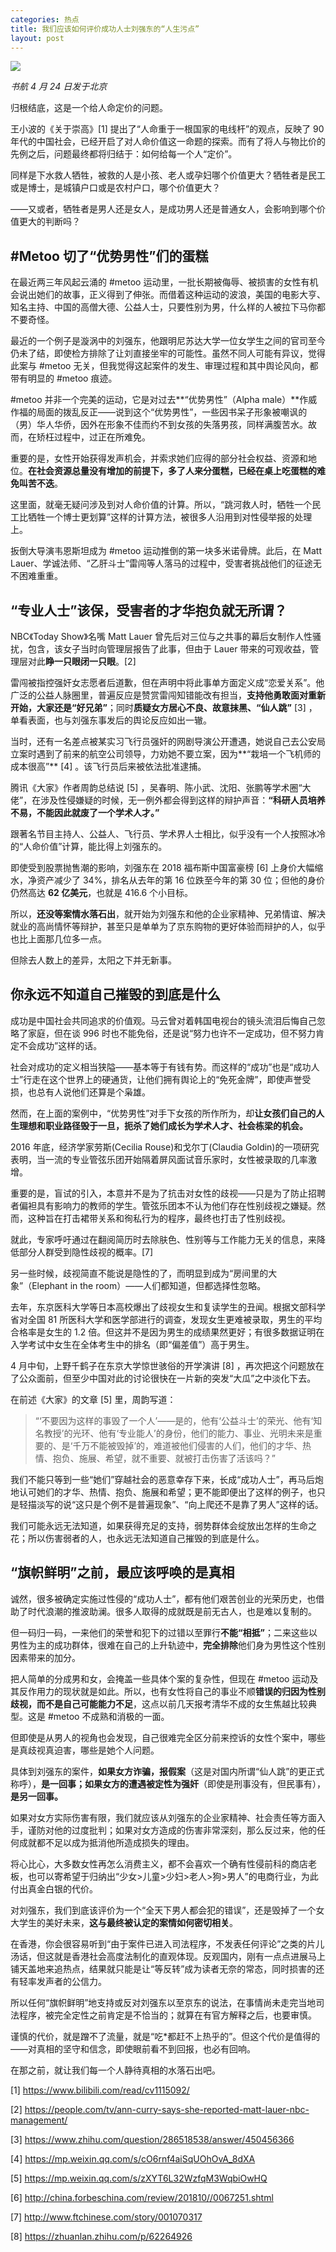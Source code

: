 ```yaml
---
categories: 热点
title: 我们应该如何评价成功人士刘强东的“人生污点”
layout: post
---
```




![](http://ww1.sinaimg.cn/large/4b91f9d5gy1g2dmy5vcbgj20qo0hswyy.jpg)

*书航 4 月 24 日发于北京*

归根结底，这是一个给人命定价的问题。

王小波的《关于崇高》[1] 提出了“人命重于一根国家的电线杆”的观点，反映了 90 年代的中国社会，已经开启了对人命价值这一命题的探索。而有了将人与物比价的先例之后，问题最终都将归结于：如何给每一个人“定价”。

同样是下水救人牺牲，被救的人是小孩、老人或孕妇哪个价值更大？牺牲者是民工或是博士，是城镇户口或是农村户口，哪个价值更大？

——又或者，牺牲者是男人还是女人，是成功男人还是普通女人，会影响到哪个价值更大的判断吗？

## #Metoo 切了“优势男性”们的蛋糕

在最近两三年风起云涌的 #metoo 运动里，一批长期被侮辱、被损害的女性有机会说出她们的故事，正义得到了伸张。而借着这种运动的波浪，美国的电影大亨、知名主持、中国的高僧大德、公益人士，只要性别为男，什么样的人被拉下马你都不要奇怪。

最近的一个例子是漩涡中的刘强东，他跟明尼苏达大学一位女学生之间的官司至今仍未了结，即使检方排除了让刘直接坐牢的可能性。虽然不同人可能有异议，觉得此案与 #metoo 无关，但我觉得这起案件的发生、审理过程和其中舆论风向，都带有明显的 #metoo 痕迹。

#metoo 并非一个完美的运动，它是对过去**“优势男性”（Alpha male）**作威作福的局面的拨乱反正——说到这个“优势男性”，一些因书呆子形象被嘲讽的（男）华人华侨，因外在形象不佳而约不到女孩的失落男孩，同样满腹苦水。故而，在矫枉过程中，过正在所难免。

重要的是，女性开始获得发声机会，并索求她们应得的部分社会权益、资源和地位。**在社会资源总量没有增加的前提下，多了人来分蛋糕，已经在桌上吃蛋糕的难免叫苦不迭**。

这里面，就毫无疑问涉及到对人命价值的计算。所以，“跳河救人时，牺牲一个民工比牺牲一个博士更划算”这样的计算方法，被很多人沿用到对性侵举报的处理上。

扳倒大导演韦恩斯坦成为 #metoo 运动推倒的第一块多米诺骨牌。此后，在 Matt Lauer、学诚法师、“乙肝斗士”雷闯等人落马的过程中，受害者挑战他们的征途无不困难重重。

## “专业人士”该保，受害者的才华抱负就无所谓？

NBC《Today Show》名嘴 Matt Lauer 曾先后对三位与之共事的幕后女制作人性骚扰，包含，该女子当时向管理层报告了此事，但由于 Lauer 带来的可观收益，管理层对此**睁一只眼闭一只眼**。[2]

雷闯被指控强奸女志愿者后道歉，但在声明中将此事单方面定义成“恋爱关系”。他广泛的公益人脉圈里，普遍反应是赞赏雷闯知错能改有担当，**支持他勇敢面对重新开始，大家还是“好兄弟”**；同时**质疑女方居心不良、故意抹黑、“仙人跳”** [3] ，单看表面，也与刘强东事发后的舆论反应如出一辙。

当时，还有一名差点被某实习飞行员强奸的网剧导演公开遭遇，她说自己去公安局立案时遇到了前来的航空公司领导，力劝她不要立案，因为**“栽培一个飞机师的成本很高”** [4] 。该飞行员后来被依法批准逮捕。

腾讯《大家》作者周韵总结说 [5] ，吴春明、陈小武、沈阳、张鹏等学术圈“大佬”，在涉及性侵嫌疑的时候，无一例外都会得到这样的辩护声音：**“科研人员培养不易，不能因此就废了一个学术人才。”**

跟著名节目主持人、公益人、飞行员、学术界人士相比，似乎没有一个人按照冰冷的“人命价值”计算，能比得上刘强东的。

即使受到股票抛售潮的影响，刘强东在 2018 福布斯中国富豪榜 [6] 上身价大幅缩水，净资产减少了 34%，排名从去年的第 16 位跌至今年的第 30 位；但他的身价仍然高达 **62 亿美元**，也就是 416.6 个小目标。

所以，**还没等案情水落石出**，就开始为刘强东和他的企业家精神、兄弟情谊、解决就业的高尚情怀等辩护，甚至只是单单为了京东购物的更好体验而辩护的人，似乎也比上面那几位多一点。

但除去人数上的差异，太阳之下并无新事。

## 你永远不知道自己摧毁的到底是什么

成功是中国社会共同追求的价值观。马云曾对着韩国电视台的镜头流泪后悔自己忽略了家庭，但在谈 996 时也不能免俗，还是说“努力也许不一定成功，但不努力肯定不会成功”这样的话。

社会对成功的定义相当狭隘——基本等于有钱有势。而这样的“成功”也是“成功人士”行走在这个世界上的硬通货，让他们拥有舆论上的“免死金牌”，即使声誉受损，也总有人说他们还算是个枭雄。

然而，在上面的案例中，“优势男性”对手下女孩的所作所为，却**让女孩们自己的人生理想和职业路径毁于一旦，扼杀了她们成长为学术人才、社会栋梁的机会。**

2016 年底，经济学家劳斯(Cecilia Rouse)和戈尔丁(Claudia Goldin)的一项研究表明，当一流的专业管弦乐团开始隔着屏风面试音乐家时，女性被录取的几率激增。

重要的是，盲试的引入，本意并不是为了抗击对女性的歧视——只是为了防止招聘者偏袒具有影响力的教师的学生。管弦乐团本不认为他们存在性别歧视之嫌疑。然而，这种旨在打击裙带关系和徇私行为的程序，最终也打击了性别歧视。

就此，专家呼吁通过在翻阅简历时去除肤色、性别等与工作能力无关的信息，来降低部分人群受到隐性歧视的概率。[7]

另一些时候，歧视简直不能说是隐性的了，而明显到成为“房间里的大象”（Elephant in the room）——人们都知道，但都选择性忽略。

去年，东京医科大学等日本高校爆出了歧视女生和复读学生的丑闻。根据文部科学省对全国 81 所医科大学和医学部进行的调查，发现女生更难被录取，男生的平均合格率是女生的 1.2 倍。但这并不是因为男生的成绩果然更好；有很多数据证明在入学考试中女生在全体考生中的排名（即“偏差值”）高于男生。

4 月中旬，上野千鹤子在东京大学惊世骇俗的开学演讲 [8] ，再次把这个问题放在了公众面前，但至少中国对此的讨论很快在一片新的突发“大瓜”之中淡化下去。

在前述《大家》的文章 [5] 里，周韵写道：

>“‘不要因为这样的事毁了一个人’——是的，他有‘公益斗士’的荣光、他有‘知名教授’的光环、他有‘专业能人’的身份，他们的能力、事业、光明未来是重要的、是‘千万不能被毁掉’的，难道被他们侵害的人们，他们的才华、热情、抱负、施展、希望，就不重要、就被打击伤害了活该吗？”

我们不能只等到一些“她们”穿越社会的恶意幸存下来，长成“成功人士”，再马后炮地认可她们的才华、热情、抱负、施展和希望；更不能即便出了这样的例子，也只是轻描淡写的说“这只是个例不是普遍现象”、“向上爬还不是靠了男人”这样的话。

我们可能永远无法知道，如果获得充足的支持，弱势群体会绽放出怎样的生命之花；所以伤害弱者的人，也永远无法知道自己摧毁的到底是什么。

## “旗帜鲜明”之前，最应该呼唤的是真相

诚然，很多被确定实施过性侵的“成功人士”，都有他们艰苦创业的光荣历史，也借助了时代浪潮的推波助澜。很多人取得的成就既是前无古人，也是难以复制的。

但一码归一码，一来他们的荣誉和犯下的过错以至罪行**不能“相抵”**；二来这些以男性为主的成功群体，很难在自己的上升轨迹中，**完全排除**他们身为男性这个性别因素带来的加分。

把人简单的分成男和女，会掩盖一些具体个案的复杂性，但现在 #metoo 运动及其反作用力的现状就是如此。所以，也有女性将自己的事业不顺**错误的归因为性别歧视，而不是自己可能能力不足**，这点以前几天报考清华不成的女生焦越比较典型。这是 #metoo 不成熟和消极的一面。

但即使是从男人的视角也会发现，自己很难完全区分前来控诉的女性个案中，哪些是真歧视真迫害，哪些是她个人问题。

具体到刘强东的案件，**如果女方诈骗，报假案**（这是对国内所谓“仙人跳”的更正式称呼），**是一回事；如果女方的遭遇被定性为强奸**（即使是刑事没有，但民事有），**是另一回事。**

如果对女方实际伤害有限，我们就应该从刘强东的企业家精神、社会责任等方面入手，谨防对他的过度批判；如果对女方造成的伤害非常深刻，那么反过来，他的任何成就都不足以成为抵消他所造成损失的理由。

将心比心，大多数女性再怎么消费主义，都不会喜欢一个确有性侵前科的商店老板，也可以寄希望于归纳出“少女>儿童>少妇>老人>狗>男人”的电商行业，为此付出真金白银的代价。

对刘强东，我们到底该评价为一个“全天下男人都会犯的错误”，还是毁掉了一个女大学生的美好未来，**这与最终被认定的案情如何密切相关**。

在香港，你会很容易听到“由于案件已进入司法程序，不发表任何评论”之类的片儿汤话，但这就是香港社会高度法制化的直观体现。反观国内，刚有一点点进展马上铺天盖地来追热点，结果就只能是让“等反转”成为读者无奈的常态，同时损害的还有轻率发声者的公信力。

所以任何“旗帜鲜明”地支持或反对刘强东以至京东的说法，在事情尚未走完当地司法程序，被完全定性之前肯定是不恰当的；就算在有官方解释之后，也要审慎。

谨慎的代价，就是蹭不了流量，就是“吃*都赶不上热乎的”。但这个代价是值得的——对真相的坚守和信念，即使眼前看不到回报，也必有回响。

在那之前，就让我们每一个人静待真相的水落石出吧。

[1] https://www.bilibili.com/read/cv1115092/

[2] https://people.com/tv/ann-curry-says-she-reported-matt-lauer-nbc-management/

[3] https://www.zhihu.com/question/286518538/answer/450456366

[4] https://mp.weixin.qq.com/s/cO6rnf4aiSqUOhOvA_8dXA

[5] https://mp.weixin.qq.com/s/zXYT6L32WzfqM3WqbiOwHQ

[6] http://china.forbeschina.com/review/201810//0067251.shtml

[7] http://www.ftchinese.com/story/001070317

[8] https://zhuanlan.zhihu.com/p/62264926